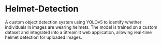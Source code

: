 # Helmet-Detection
A custom object detection system using YOLOv5 to identify whether individuals in images are wearing helmets. The model is trained on a custom dataset and integrated into a Streamlit web application, allowing real-time helmet detection for uploaded images.
